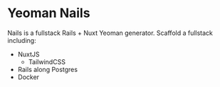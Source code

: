 # Yeoman Nails

Nails is a fullstack Rails + Nuxt Yeoman generator. Scaffold a fullstack including:

- NuxtJS
  - TailwindCSS
- Rails along Postgres
- Docker
